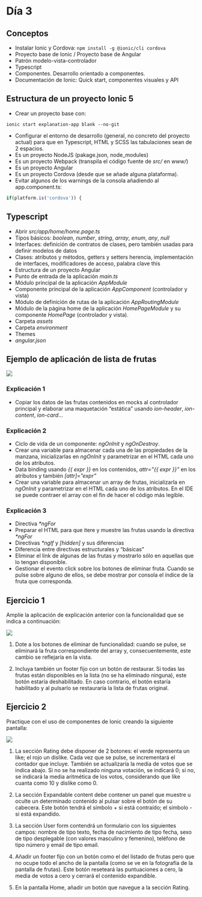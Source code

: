 # Día 3

## Conceptos

- Instalar Ionic y Cordova: `npm install -g @ionic/cli cordova`
- Proyecto base de Ionic / Proyecto base de Angular
- Patrón modelo-vista-controlador
- Typescript
- Componentes. Desarrollo orientado a componentes.
- Documentación de Ionic: Quick start, componentes visuales y API

## Estructura de un proyecto Ionic 5

- Crear un proyecto base con:

```Shell
ionic start explanation-app blank --no-git
```

- Configurar el entorno de desarrollo (general, no concreto del proyecto actual) para que en Typescript, HTML y SCSS las tabulaciones sean de 2 espacios.
- Es un proyecto NodeJS (pakage.json, node_modules)
- Es un proyecto Webpack (transpila el código fuente de _src/_ en _www/_)
- Es un proyecto Angular
- Es un proyecto Cordova (desde que se añade alguna plataforma).
- Evitar algunos de los warnings de la consola añadiendo al app.component.ts:

```Typescript
if(platform.is('cordova')) {
```

## Typescript

- Abrir _src/app/home/home.page.ts_
- Tipos básicos: _boolean_, _number_, _string_, _array_, _enum_, _any_, _null_
- Interfaces: definición de contratos de clases, pero también usadas para definir modelos de datos
- Clases: atributos y métodos, getters y setters herencia, implementación de interfaces, modificadores de acceso, palabra clave this
- Estructura de un proyecto Angular
- Punto de entrada de la aplicación _main.ts_
- Módulo principal de la aplicación _AppModule_
- Componente principal de la aplicación _AppComponent_ (controlador y vista)
- Módulo de definición de rutas de la aplicación _AppRoutingModule_
- Módulo de la página home de la aplicación _HomePageModule_ y su componente _HomePage_ (controlador y vista).
- Carpeta _assets_
- Carpeta _environment_
- Themes
- _angular.json_

## Ejemplo de aplicación de lista de frutas

![](doc-images/ej0_1.png)

### Explicación 1

- Copiar los datos de las frutas contenidos en mocks al controlador principal y elaborar una maquetación “estática” usando _ion-header_, _ion-content_, _ion-card_...

### Explicación 2

- Ciclo de vida de un componente: _ngOnInit_ y _ngOnDestroy_.
- Crear una variable para almacenar cada una de las propiedades de la manzana, inicializarlas en _ngOnInit_ y parametrizar en el HTML cada uno de los atributos.
- Data binding usando _{{ expr }}_ en los contenidos, _attr=”{{ expr }}”_ en los atributos y también _[attr]=”expr”_
- Crear una variable para almacenar un array de frutas, inicializarla en _ngOnInit_ y parametrizar en el HTML cada uno de los atributos. En el IDE se puede contraer el array con el fin de hacer el código más legible.

### Explicación 3

- Directiva _\*ngFor_
- Preparar el HTML para que itere y muestre las frutas usando la directiva _\*ngFor_
- Directivas _\*ngIf_ y _[hidden]_ y sus diferencias
- Diferencia entre directivas estructurales y “básicas”
- Eliminar el link de algunas de las frutas y mostrarlo sólo en aquellas que lo tengan disponible.
- Gestionar el evento click sobre los botones de eliminar fruta. Cuando se pulse sobre alguno de ellos, se debe mostrar por consola el índice de la fruta que corresponda.

## Ejercicio 1

Amplíe la aplicación de explicación anterior con la funcionalidad que se indica a continuación:

![](doc-images/ej1_1.png)

1. Dote a los botones de eliminar de funcionalidad: cuando se pulse, se eliminará la fruta correspondiente del array y, consecuentemente, este cambio se reflejaría en la vista.

2. Incluya también un footer fijo con un botón de restaurar. Si todas las frutas están disponibles en la lista (no se ha eliminado ninguna), este botón estaría deshabilitado. En caso contrario, el botón estaría habilitado y al pulsarlo se restauraría la lista de frutas original.

## Ejercicio 2

Practique con el uso de componentes de Ionic creando la siguiente pantalla:

![](doc-images/ej2_1.png)

1. La sección Rating debe disponer de 2 botones: el verde representa un like; el rojo un dislike. Cada vez que se pulse, se incrementará el contador que incluye. También se actualizaría la media de votos que se indica abajo. Si no se ha realizado ninguna votación, se indicará 0; si no, se indicará la media aritmética de los votos, considerando que like cuanta como 10 y dislike como 0.

2. La sección Expandable content debe contener un panel que muestre u oculte un determinado contenido al pulsar sobre el botón de su cabecera. Este botón tendrá el símbolo + si está contraído; el símbolo - si está expandido.

3. La sección User form contendrá un formulario con los siguientes campos: nombre de tipo texto, fecha de nacimiento de tipo fecha, sexo de tipo desplegable (con valores masculino y femenino), teléfono de tipo número y email de tipo email.

4. Añadir un footer fijo con un botón como el del listado de frutas pero que no ocupe todo el ancho de la pantalla (como se ve en la fotografía de la pantalla de frutas). Este botón reseteará las puntuaciones a cero, la media de votos a cero y cerrará el contenido expandible.

5. En la pantalla Home, añadir un botón que navegue a la sección Rating.
